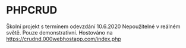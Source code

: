 # PHPCRUD
Školní projekt s termínem odevzdání 10.6.2020
Nepoužitelné v reálném světě.
Pouze demonstrativní.
Hostováno na https://crudnd.000webhostapp.com/index.php
